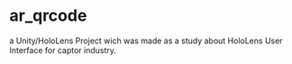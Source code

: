 # ar_qrcode
a Unity/HoloLens Project wich was made as a study about HoloLens User Interface for captor industry.
